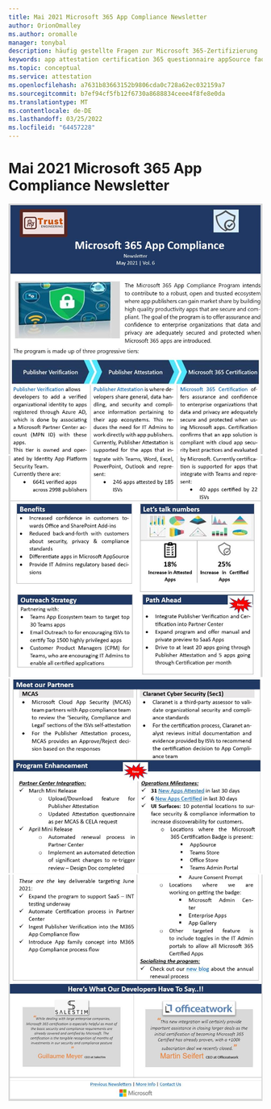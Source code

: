 ```yaml
---
title: Mai 2021 Microsoft 365 App Compliance Newsletter
author: OrionOmalley
ms.author: oromalle
manager: tonybal
description: häufig gestellte Fragen zur Microsoft 365-Zertifizierung
keywords: app attestation certification 365 questionnaire appSource faq newsletter
ms.topic: conceptual
ms.service: attestation
ms.openlocfilehash: a7631b83663152b9806cda0c728a62ec032159a7
ms.sourcegitcommit: b7ef94cf5fb12f6730a8688834ceee4f8fe8e0da
ms.translationtype: MT
ms.contentlocale: de-DE
ms.lasthandoff: 03/25/2022
ms.locfileid: "64457228"
---
```

# <a name="may-2021-microsoft-365-app-compliance-newsletter"></a>Mai 2021 Microsoft 365 App Compliance Newsletter

![Picture1Picture1Picture1Picture1](../media/May2021Newsletter1.JPG)
![](../media/May2021Newsletter2.JPG)
![](../media/May2021Newsletter3.JPG)
![](../media/May2021Newsletter4.JPG)
